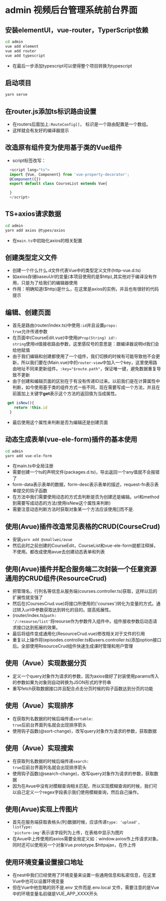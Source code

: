 admin  视频后台管理系统前台界面
===

##  安装elementUI，vue-router，TyperScript依赖

```bash
cd admin
vue add element
vue add router
vue add typescript
```

* 在最后一步添加typescript可以使得整个项目转换为typescript

##  启动项目

```bash
yarn serve
```

##  在router.js添加ts标识路由设置
* 在routers后面加上<code>:RouteConfig[]</code>， 标识是一个路由配置是一个数组。
* 这样就会有友好的编译器提示

##  改造原有组件变为使用基于类的Vue组件
* script标签改写：<br>

```TypeScript
  <script lang="ts">
  import {Vue, Component} from 'vue-property-decorator';
  @Component({})
  export default class CourseList extends Vue{

  }
  </script>
```

##  TS+axios请求数据

```bash
cd admin
yarn add axios @types/axios
```

* 在<code>main.ts</code>中初始化axios的相关配置

##  创建类型定义文件

* 创建一个什么什么.d文件代表Vue中的类型定义文件(http-vue.d.ts)
* 如axios存储baseuUrl的变量(本项目使用的是$http),其实他对于编译没有作用，只是为了给我们的编辑器使用
* 作用：明确知道($http)是什么，在这里是axios的实例，并且也有很好的代码提示

##  编辑、创建页面
* 首先是路由(router/index.ts)中使用<code>:id</code>并且设置<code>props: true</code>允许传递参数
* 在页面中(CourseEdit.vue)中使用<code>@Prop(String) id!: string</code>使用id值接收路由参数，这里感叹号的意思是：跟编译器说明id我们会给他赋值
* 由于我们编辑和创建都使用了一个组件，我们切换的时候有可能导致他不会更新，所以我们要在(Main.vue)中的<code>router-view</code>中加入一个key，这里使用路由地址不同来更新组件。<code>:key="$route.path"</code>，保证唯一键，避免数据重复导致不更新
* 由于创建和编辑页面的区别在于有没有传递ID过来。以前我们是在计算属性中判断，如今使用基于类的组件方式一些不同，现在需要写成一个方法，并且在前面加上关键字<b>get</b>表示这个方法的返回值为当成属性。<br>

```TypeScript
 get isNew(){
    return !this.id
  }
```

* 最后使用这个属性来判断是否为编辑还是创建页面


##  动态生成表单(vue-ele-form)插件的基本使用

```bash
cd admin
yarn add vue-ele-form
```

* 在main.ts中全局注册
* 需要创建一个ts的声明文件(packages.d.ts)，导出返回一个any值就不会报错了
* form-data表示表单的数据，form-desc表示表单的描述，request-fn表示表单提交的钩子函数
* 在方法中我们需要使用动态的方式去判断是否为创建还是编辑。url和method到需要写成动态的方法(使用isNew这个属性来判断)
* 需要注意动态判断方法时获取对象某一个方法应该使用[]而不是.

##  使用(Avue)插件改造常见表格的CRUD(CourseCrud)
* 安装<code>yarn add @smallwei/avue</code>
* 然后此时之前创建的CourseEdit，CourseList和vue-ele-form就都注释掉，不使用。都改成使用avue去创建动态表单和列表

##  使用(Avue)插件并配合服务端二次封装一个任意资源通用的CRUD组件(ResourceCrud)
* 把管理名，行列名等信息从服务端(courses.controller.ts)获取，这样以后的扩展性就变强了
* 然后在(CoursesCrud.vue)将接口所使用的('courses')转化为变量的方式。通过转入url中参数获取达到转化的目的。提高拓展性。
* (router/index.ts)<code>path: '/:resourse/list'</code>将reourse作为参数传入组件中。组件接收参数后动态请求接口达到拓展的效果。
* 最后将组件变成通用化(ResourceCrud.vue)修改相关对于文件的引用
* 重复以上操作将(episodes.controller.ts和users.controller.ts)添加option接口后。全部使用ResourceCrud组件快速生成课时管理和用户管理

##  使用（Avue）实现数据分页
* 定义一个query对象作为请求的参数，因为axios做好了封装使用params传入的参数如果为对象则自动转换为JSON形式的字符串
* 重写fetch获取数据接口并且配合点击分页时候的钩子函数达到分页的功能

##  使用（Avue）实现排序
* 在获取列名数据的时候后端传递<code>sortable: true</code>后前台界面列名就会出现排序箭头
* 使用钩子函数(@sort-change)，改写query对象作为请求的参数，获取数据

##  使用（Avue）实现搜索
* 在获取列名数据的时候后端传递<code>search: true</code>后前台界面列名就会出现排序箭头
* 使用钩子函数(@search-change)，改写query对象作为请求的参数，获取数据
* 因为在Avue中没有对模糊查询相关匹配，所以实现模糊查询的时候，我们可以自己定义一个regex字段表示我们使用模糊查询，然后自己操作。

##  使用(Avue)实现上传图片
* 首先在服务端获取表格头(列)数据时候，应该传递<code>type: 'upload', listType: 'picture-img'</code>表示该字段列为上传，在表格中显示为图片
* 在Avue中上传使用的axios需要全局定义如：window.axios作上传请求对象。同时还可以使用另一个对象Vue.prototype.$httpajax，在作上传

##  使用环境变量设置接口地址
* 在nest中我们已经使用了环境变量来设置一些通用信息和私密信息，在这里Vue中也可以设置环境变量
* 但在Vue中他忽略的则不是.env 文件而是.env.local 文件，需要注意的是Vue中的环境变量名前缀是VUE_APP_XXXX开头

